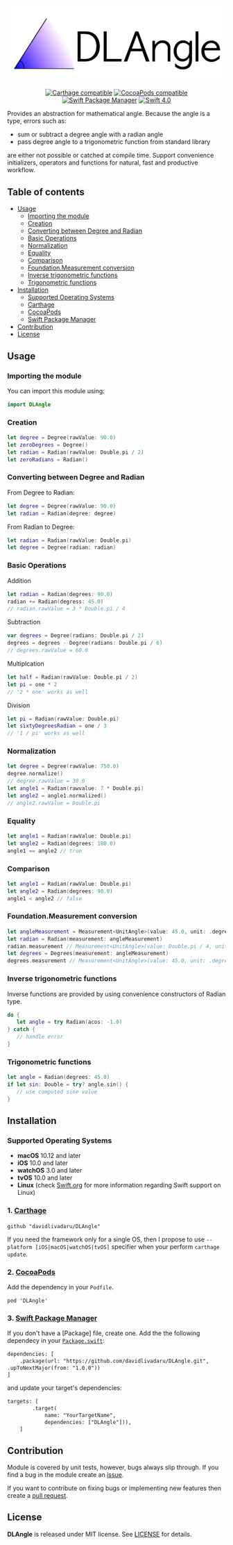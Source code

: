 <div align="center" markdown="1">

![DLAngle Logo](DLAngleLogo.png)

[![Carthage compatible](https://img.shields.io/badge/Carthage-compatible-4BC51D.svg?style=flat)](https://github.com/Carthage/Carthage)
[![CocoaPods compatible](https://img.shields.io/badge/CocoaPods-compatible-4BC51D.svg?style=flat)](https://github.com/CocoaPods/CocoaPods)
[![Swift Package Manager](https://img.shields.io/badge/Swift_Package_Manager-compatible-orange.svg?style=flat)](https://swift.org/package-manager/)
[![Swift 4.0](https://img.shields.io/badge/Swift_4.0-compatible-orange.svg?style=flat)](https://swift.org)
	
</div>


Provides an abstraction for mathematical angle.
Because the angle is a type, errors such as:

* sum or subtract a degree angle with a radian angle
* pass degree angle to a trigonometric function from standard library

are either not possible or catched at compile time.
Support convenience initializers, operators and functions for natural, fast and productive workflow.

## Table of contents

- [Usage](https://github.com/davidlivadaru/DLAngle#usage)
	- [Importing the module](https://github.com/davidlivadaru/DLAngle#importing-the-module)
	- [Creation](https://github.com/davidlivadaru/DLAngle#creation)
	- [Converting between Degree and Radian](https://github.com/davidlivadaru/DLAngle#converting-between-degree-and-radian)
	- [Basic Operations](https://github.com/davidlivadaru/DLAngle#basic-operations)
	- [Normalization](https://github.com/davidlivadaru/DLAngle#normalization)
	- [Equality](https://github.com/davidlivadaru/DLAngle#Equality)
	- [Comparison](https://github.com/davidlivadaru/DLAngle#comparison)
	- [Foundation.Measurement conversion](https://github.com/davidlivadaru/DLAngle#foundationmeasurement-conversion)
	- [Inverse trigonometric functions](https://github.com/davidlivadaru/DLAngle#inverse-trigonometric-functions)
	- [Trigonometric functions](https://github.com/davidlivadaru/DLAngle#trigonometric-functions)
- [Installation](https://github.com/davidlivadaru/DLAngle#installation)
	- [Supported Operating Systems](https://github.com/davidlivadaru/DLAngle#supported-operating-systems)
	- [Carthage](https://github.com/davidlivadaru/DLAngle#1-carthage)
	- [CocoaPods](https://github.com/davidlivadaru/DLAngle#2-cocoapods)
	- [Swift Package Manager](https://github.com/davidlivadaru/DLAngle#3-swift-package-manager)
- [Contribution](https://github.com/davidlivadaru/DLAngle#contribution)
- [License](https://github.com/davidlivadaru/DLAngle#license)

## Usage

### Importing the module

You can import this module using:

```swift
import DLAngle
```

### Creation

```swift
let degree = Degree(rawValue: 90.0)
let zeroDegrees = Degree()
let radian = Radian(rawValue: Double.pi / 2)
let zeroRadians = Radian()
```

### Converting between Degree and Radian

From Degree to Radian:

```swift
let degree = Degree(rawValue: 90.0)
let radian = Radian(degree: degree)
```

From Radian to Degree:

```swift
let radian = Radian(rawValue: Double.pi)
let degree = Degree(radian: radian)
```

### Basic Operations

Addition

```swift
let radian = Radian(degrees: 90.0)
radian += Radian(degress: 45.0)
// radian.rawValue = 3 * Double.pi / 4
```

Subtraction

```swift
var degrees = Degree(radians: Double.pi / 2)
degrees = degrees - Degree(radians: Double.pi / 6)
// degrees.rawValue = 60.0
```

Multiplcation

```swift
let half = Radian(rawValue: Double.pi / 2)
let pi = one * 2 
// '2 * one' works as well
```

Division

```swift
let pi = Radian(rawValue: Double.pi)
let sixtyDegreesRadian = one / 3 
// '1 / pi' works as well
```

### Normalization

```swift
let degree = Degree(rawValue: 750.0)
degree.normalize()
// degree.rawValue = 30.0
let angle1 = Radian(rawvalue: 7 * Double.pi)
let angle2 = angle1.normalized()
// angle2.rawValue = Double.pi
```

### Equality

```swift
let angle1 = Radian(rawValue: Double.pi)
let angle2 = Radian(degrees: 180.0)
angle1 == angle2 // true
```

### Comparison

```swift
let angle1 = Radian(rawValue: Double.pi)
let angle2 = Radian(degrees: 90.0)
angle1 < angle2 // false
```

### Foundation.Measurement conversion

```swift
let angleMeasurement = Measurement<UnitAngle>(value: 45.0, unit: .degrees)
let radian = Radian(measurement: angleMeasurement)
radian.measurement // Measurement<UnitAngle>(value: Double.pi / 4, unit: .radians)
let degrees = Degrees(measurement: angleMeasurement)
degrees.measurement // Measurement<UnitAngle>(value: 45.0, unit: .degrees)
```

### Inverse trigonometric functions

Inverse functions are provided by using convenience constructors of Radian type.

```swift
do {
   let angle = try Radian(acos: -1.0)
} catch {
   // handle error
}
```

### Trigonometric functions

```swift
let angle = Radian(degrees: 45.0)
if let sin: Double = try? angle.sin() {
   // use computed sine value
}
```

## Installation

### Supported Operating Systems

* **macOS** 10.12 and later
* **iOS** 10.0 and later
* **watchOS** 3.0 and later
* **tvOS** 10.0 and later
* **Linux** (check [Swift.org](https://swift.org) for more information regarding Swift support on Linux)

### 1. [Carthage](https://github.com/Carthage/Carthage)

`
github "davidlivadaru/DLAngle"
`

If you need the framework only for a single OS, then I propose to use `--platform [iOS|macOS|watchOS|tvOS]` specifier when your perform `carthage update`.

### 2. [CocoaPods](https://github.com/CocoaPods/CocoaPods)

Add the dependency in your `Podfile`.

```
pod 'DLAngle'
```

### 3. [Swift Package Manager](https://swift.org/package-manager/)

If you don't have a [Package] file, create one.
Add the the following dependecy in your [`Package.swift`]((https://swift.org/package-manager/#example-usage)):

```
dependencies: [
    .package(url: "https://github.com/davidlivadaru/DLAngle.git", .upToNextMajor(from: "1.0.0"))
]
```

and update your target's dependencies: 

```
targets: [
        .target(
            name: "YourTargetName",
            dependencies: ["DLAngle"])),
    ]
```

## Contribution

Module is covered by unit tests, however, bugs always slip through.
If you find a bug in the module create an [issue](https://github.com/davidlivadaru/DLAngle/issues).

If you want to contribute on fixing bugs or implementing new features then create a [pull request](https://github.com/davidlivadaru/DLAngle/pulls).

## License

**DLAngle** is released under MIT license. See [LICENSE](LICENSE) for details.
